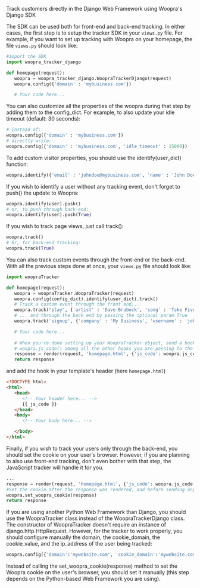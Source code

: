 Track customers directly in the Django Web Framework using Woopra's Django SDK

The SDK can be used both for front-end and back-end tracking. In either cases, the first step is to setup the tracker SDK in your <code>views.py</code> file. For example, if you want to set up tracking with Woopra on your homepage, the file <code>views.py</code> should look like:
``` python
#import the SDK
import woopra_tracker_django

def homepage(request):
   woopra = woopra_tracker_django.WoopraTrackerDjango(request)
   woopra.config({'domain' : 'mybusiness.com'})

   # Your code here...

```
You can also customize all the properties of the woopra during that step by adding them to the config_dict. For example, to also update your idle timeout (default: 30 seconds):
``` python
# instead of:
woopra.config({'domain' : 'mybusiness.com'})
# directly write:
woopra.config({'domain' : 'mybusiness.com', 'idle_timeout' : 15000})
```
To add custom visitor properties, you should use the identify(user_dict) function:
``` python
woopra.identify({'email' : 'johndoe@mybusiness.com', 'name' : 'John Doe', 'company' : 'My Business'})
```
If you wish to identify a user without any tracking event, don't forget to push() the update to Woopra:
``` python
woopra.identify(user).push()
# or, to push through back-end:
woopra.identify(user).push(True)
```
If you wish to track page views, just call track():
``` python
woopra.track()
# Or, for back-end tracking:
woopra.track(True)
```
You can also track custom events through the front-end or the back-end. With all the previous steps done at once, your <code>views.py</code> file should look like:
``` python
import woopraTracker

def homepage(request):
   woopra = woopraTracker.WoopraTracker(request)
   woopra.config(config_dict).identify(user_dict).track()
   # Track a custom event through the front end...
   woopra.track("play", {'artist' : 'Dave Brubeck', 'song' : 'Take Five', 'genre' : 'Jazz'})
   # ... and through the back end by passing the optional param True
   woopra.track('signup', {'company' : 'My Business', 'username' : 'johndoe', 'plan' : 'Gold'}, True)

   # Your code here...
   
   # When you're done setting up your WoopraTracker object, send a hook containing the value of
   # woopra.js_code() among all the other hooks you are passing to the template.
   response = render(request, 'homepage.html', {'js_code': woopra.js_code(), 'foo' : 'bar', })
   return response
```
and add the hook in your template's header (here <code>homepage.html</code>)
``` html
<!DOCTYPE html>
<html>
   <head>
      <!-- Your header here... -->
      {{ js_code }}
   </head>
   <body>
      <!-- Your body here... -->

   </body>
</html>
```
Finally, if you wish to track your users only through the back-end, you should set the cookie on your user's browser. However, if you are planning to also use front-end tracking, don't even bother with that step, the JavaScript tracker will handle it for you.
``` python
...
response = render(request, 'homepage.html', {'js_code': woopra.js_code(), 'foo' : 'bar', })
#Set the cookie after the response was rendered, and before sending any headers:
woopra.set_woopra_cookie(response)
return response
```
If you are using another Python Web Framework than Django, you should use the WoopraTracker class instead of the WoopraTrackerDjango class. The constructor of WoopraTracker doesn't require an instance of django.http.HttpRequest. However, for the tracker to work properly, you should configure manually the domain, the cookie_domain, the cookie_value, and the ip_address of the user being tracked:
``` python
woopra.config({'domain':'mywebsite.com', 'cookie_domain':'mywebsite.com', 'cookie_value':'COOKIEVALUE', 'ip_address':'0.0.0.0'})
```
Instead of calling the set_woopra_cookie(response) method to set the Woopra cookie on the user's browser, you should set it manually (this step depends on the Python-based Web Framework you are using).

